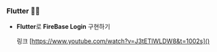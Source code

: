### Flutter ✌🏻



+ **Flutter**로 **FireBase Login** 구현하기 


  링크 [https://www.youtube.com/watch?v=J3tETIWLDW8&t=1002s]()
